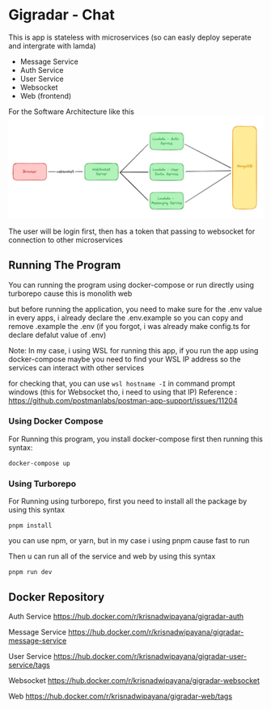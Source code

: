 # Gigradar - Chat

This is app is stateless with microservices (so can easly deploy seperate and intergrate with lamda)

- Message Service
- Auth Service
- User Service
- Websocket
- Web (frontend)

For the Software Architecture like this
![alt text](software-architecture.jpg)

The user will be login first, then has a token that passing to websocket for connection to other microservices

## Running The Program

You can running the program using docker-compose or run directly using turborepo cause this is monolith web

but before running the application, you need to make sure for the .env value in every apps, i already declare the .env.example so you can copy and remove .example the .env (if you forgot, i was already make config.ts for declare defalut value of .env)

Note: In my case, i using WSL for running this app, if you run the app using docker-compose maybe you need to find your WSL IP address so the services can interact with other services

for checking that, you can use `wsl hostname -I` in command prompt windows (this for Websocket tho, i need to using that IP)
Reference : https://github.com/postmanlabs/postman-app-support/issues/11204

### Using Docker Compose

For Running this program, you install docker-compose first then running this syntax:

```
docker-compose up
```

### Using Turborepo

For Running using turborepo, first you need to install all the package by using this syntax

```
pnpm install
```

you can use npm, or yarn, but in my case i using pnpm cause fast to run

Then u can run all of the service and web by using this syntax

```
pnpm run dev
```

## Docker Repository

Auth Service
https://hub.docker.com/r/krisnadwipayana/gigradar-auth

Message Service
https://hub.docker.com/r/krisnadwipayana/gigradar-message-service

User Service
https://hub.docker.com/r/krisnadwipayana/gigradar-user-service/tags

Websocket
https://hub.docker.com/r/krisnadwipayana/gigradar-websocket

Web
https://hub.docker.com/r/krisnadwipayana/gigradar-web/tags

